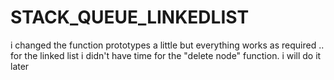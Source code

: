 # STACK_QUEUE_LINKEDLIST

i changed the function prototypes a little but everything works as required .. for the linked list i didn't have time for the "delete node" function. i will do it later  
